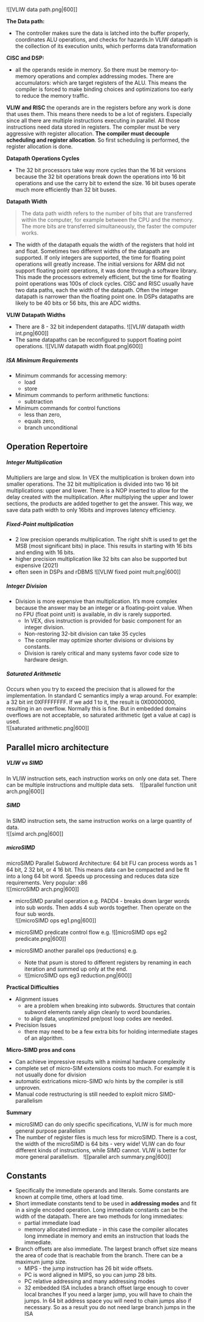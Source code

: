 ![[VLIW data path.png|600]]

**The Data path:**
- The controller makes sure the data is latched into the buffer properly, coordinates ALU operations, and checks for hazards.In VLIW datapath is the collection of its execution units, which performs data transformation

**CISC and DSP:**
- all the operands reside in memory. So there must be memory-to-memory operations and complex addressing modes. There are accumulators: which are target registers of the ALU. This means the compiler is forced to make binding choices and optimizations too early to reduce the memory traffic.

**VLIW and RISC**
the operands are in the registers before any work is done that uses them. This means there needs to be a lot of registers. Especially since all there are multiple instructions executing in parallel. All those instructions need data stored in registers. The compiler must be very aggressive with register allocation. **The compiler must decouple scheduling and register allocation**. So first scheduling is performed, the register allocation is done.

**Datapath Operations Cycles**
- The 32 bit processors take way more cycles than the 16 bit versions because the 32 bit operations break down the operations into 16 bit operations and use the carry bit to extend the size. 16 bit buses operate much more efficiently than 32 bit buses.

**Datapath Width**
> The data path width refers to the number of bits that are transferred within the computer, for example between the CPU and the memory. The more bits are transferred simultaneously, the faster the computer works.

- The width of the datapath equals the width of the registers that hold int and float. Sometimes two different widths of the datapath are supported. If only integers are supported, the time for floating point operations will greatly increase. The initial versions for ARM did not support floating point operations, it was done through a software library. This made the processors extremely efficient, but the time for floating point operations was 100s of clock cycles. CISC and RISC usually have two data paths, each the width of the datapath. Often the integer datapath is narrower than the floating point one. In DSPs datapaths are likely to be 40 bits or 56 bits, this are ADC widths.

**VLIW Datapath Widths**
- There are 8 - 32 bit independent datapaths.
![[VLIW datapath width int.png|600]]
- The same datapaths can be reconfigured to support floating point operations. 
![[VLIW datapath width float.png|600]]

##### ISA Minimum Requirements
- Minimum commands for accessing memory: 
	- load
	- store
- Minimum commands to perform arithmetic functions: 
	- subtraction
- Minimum commands for control functions
	- less than zero, 
	- equals zero, 
	- branch unconditional

## Operation Repertoire
##### Integer Multiplication
Multipliers are large and slow. In VEX the multiplication is broken down into smaller operations. The 32 bit multiplication is divided into two 16 bit multiplications: upper and lower. There is a NOP inserted to allow for the delay created with the multiplication. After multiplying the upper and lower sections, the products are added together to get the answer. This way, we save data path width to only 16bits and improves latency efficiency.

##### Fixed-Point multiplication
- 2 low precision operands multiplication. The right shift is used to get the MSB (most significant bits) in place. This results in starting with 16 bits and ending with 16 bits.
- higher precision multiplication like 32 bits can also be supported but expensive (2021)
- often seen in DSPs and rDBMS
![[VLIW fixed point mult.png|600]]

##### Integer Division
- Division is more expensive than multiplication. It’s more complex because the answer may be an integer or a floating-point value. When no FPU (float point unit) is available, in div is rarely supported. 
	- In VEX, divs instruction is provided for basic component for an integer division. 
	- Non-restoring 32-bit division can take 35 cycles
	- The compiler may optimize shorter divisions or divisions by constants.
	- Division is rarely critical and many systems favor code size to hardware design.

##### Saturated Arithmetic 
Occurs when you try to exceed the precision that is allowed for the implementation. In standard C semantics imply a wrap around. For example: a 32 bit int 0XFFFFFFFF. If we add 1 to it, the result is 0X00000000, resulting in an overflow. Normally this is fine. But in embedded domains overflows are not acceptable, so saturated arithmetic (get a value at cap) is used.   
![[saturated arithmetic.png|600]]

## Parallel micro architecture
##### VLIW vs SIMD
In VLIW instruction sets, each instruction works on only one data set. There can be multiple instructions and multiple data sets.   
![[parallel function unit arch.png|600]] 

##### SIMD
In SIMD instruction sets, the same instruction works on a large quantity of data.  
![[simd arch.png|600]] 

##### microSIMD
microSIMD Parallel Subword Architecture: 64 bit FU can process words as 1 64 bit, 2 32 bit, or 4 16 bit. This means data can be compacted and be fit into a long 64 bit word. Speeds up processing and reduces data size requirements. Very popular: x86    
![[microSIMD arch.png|600]]

- microSIMD parallel operation e.g.
PADD4 - breaks down larger words into sub words. Then adds 4 sub words together. Then operate on the four sub words.    
![[microSIMD ops eg1.png|600]] 

- microSIMD predicate control flow e.g.
![[microSIMD ops eg2 predicate.png|600]]

- microSIMD another parallel ops (reductions) e.g. 
	- Note that psum is stored to different registers by renaming in each iteration and summed up only at the end.
	- ![[microSIMD ops eg3 reduction.png|600]]

**Practical Difficulties**
- Alignment issues 
	- are a problem when breaking into subwords. Structures that contain subword elements rarely align cleanly to word boundaries. 
	- to align data, unoptimized pre/post loop codes are needed.
- Precision Issues 
	- there may need to be a few extra bits for holding intermediate stages of an algorithm.  

**Micro-SIMD pros and cons**
- Can achieve impressive results with a minimal hardware complexity
- complete set of micro-SIM extensions costs too much. For example it is not usually done for division
- automatic extrications micro-SIMD w/o hints by the compiler is still unproven.
- Manual code restructuring is still needed to exploit micro SIMD-parallelism     

**Summary**
- microSIMD can do only specific specifications, VLIW is for much more general purpose parallelism
- The number of register files is much less for microSIMD. There is a cost, the width of the microSIMD is 64 bits - very wide! VLIW can do four different kinds of instructions, while SIMD cannot. VLIW is better for more general parallelism.  
![[parallel arch summary.png|600]] 

## Constants
- Specifically the immediate operands and literals. Some constants are known at compile time, others at load time. 
- Short immediate constants tend to be used in **addressing modes** and fit in a single encoded operation. Long immediate constants can be the width of the datapath. There are two methods for long immediates:
	- partial immediate load 
	- memory allocated immediate - in this case the compiler allocates long immediate in memory and emits an instruction that loads the immediate. 
- Branch offsets are also immediate. The largest branch offset size means the area of code that is reachable from the branch. There can be a maximum jump size. ­ 
	- MIPS - the jump instruction has 26 bit wide offsets.
	- PC is word aligned in MIPS, so you can jump 28 bits.
	- PC relative addressing and many addressing modes 
	- 32 embedded ISA includes a branch offset large enough to cover local branches If you need a larger jump, you will have to chain the jumps.  In 64 bit address space you will need to chain jumps also if necessary. So as a result you do not need large branch jumps in the ISA